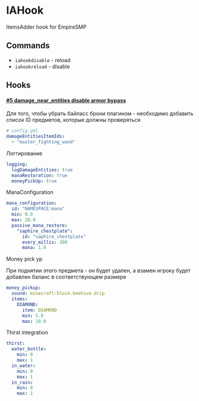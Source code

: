 # IAHook

ItemsAdder hook for EmpireSMP
## Commands
- `iahookdisable` - reload
- `iahookreload` - disable

## Hooks

#### [#5 damage_near_entities disable armor bypass](https://github.com/Astra-Interactive/IaHook/issues/5)

Для того, чтобы убрать байпасс брони плагином - необходимо добавить список ID предметов, которые должны проверяться

```yaml
# config.yml
damageEntitiesItemIds:
  - "master_fighting_wand"
```

Логгирование

```yaml
logging:
  logDamageEntities: true
  manaRestoration: true
  moneyPickUp: true
```

ManaConfiguration

```yaml
mana_configuration:
  id: "NAMESPACE:mana"
  min: 0.0
  max: 20.0
  passive_mana_restore:
    "saphire_chestplate":
      id: "saphire_chestplate"
      every_millis: 300
      mana: 1.0
```

Money pick yp

При поднятии этого предмета - он будет удален, а взамен игроку будет добавлен баланс в соответствующем размере

```yaml
money_pickup:
  sound: minecraft:block.beehive.drip
  items:
    DIAMOND:
      item: DIAMOND
      min: 5.0
      max: 10.0
```

Thirst integration

```yaml
thirst:
  water_bottle:
    min: 0
    max: 1
  in_water:
    min: 0
    max: 1
  in_rain:
    min: 0
    max: 1

```